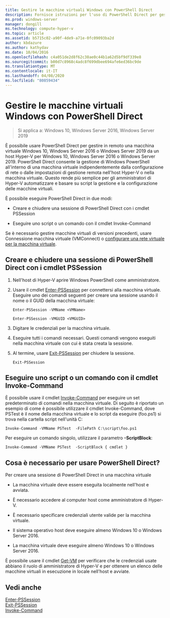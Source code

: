 ```yaml
---
title: Gestire le macchine virtuali Windows con PowerShell Direct
description: Fornisce istruzioni per l'uso di PowerShell Direct per gestire le macchine virtuali senza basarsi su una rete o su una connessione remota.
ms.prod: windows-server
manager: dongill
ms.technology: compute-hyper-v
ms.topic: article
ms.assetid: b5715c02-a90f-4de9-a71e-0fc09093ba2d
author: kbdazure
ms.author: kathydav
ms.date: 10/04/2016
ms.openlocfilehash: c4a051de2d8f62c38ae0c44b1a62d5bf9df339e8
ms.sourcegitcommit: b00d7c8968c4adc8f699dbee694afe6ed36bc9de
ms.translationtype: MT
ms.contentlocale: it-IT
ms.lasthandoff: 04/08/2020
ms.locfileid: "80859434"
---
```

# <a name="manage-windows-virtual-machines-with-powershell-direct"></a>Gestire le macchine virtuali Windows con PowerShell Direct

>Si applica a: Windows 10, Windows Server 2016, Windows Server 2019
  
È possibile usare PowerShell Direct per gestire in remoto una macchina virtuale Windows 10, Windows Server 2016 o Windows Server 2019 da un host Hyper-V per Windows 10, Windows Server 2016 o Windows Server 2019. PowerShell Direct consente la gestione di Windows PowerShell all'interno di una macchina virtuale indipendentemente dalla configurazione di rete o dalle impostazioni di gestione remota nell'host Hyper-V o nella macchina virtuale. Questo rende più semplice per gli amministratori di Hyper-V automatizzare e basare su script la gestione e la configurazione delle macchine virtuali.  
  
È possibile eseguire PowerShell Direct in due modi:  
  
- Creare e chiudere una sessione di PowerShell Direct con i cmdlet PSSession
  
- Eseguire uno script o un comando con il cmdlet Invoke-Command
  
Se è necessario gestire macchine virtuali di versioni precedenti, usare Connessione macchina virtuale (VMConnect) o [configurare una rete virtuale per la macchina virtuale](https://technet.microsoft.com/library/cc816585.aspx).  
  
## <a name="create-and-exit-a-powershell-direct-session-using-pssession-cmdlets"></a>Creare e chiudere una sessione di PowerShell Direct con i cmdlet PSSession  
  
1. Nell'host di Hyper-V aprire Windows PowerShell come amministratore.  
  
2. Usare il cmdlet [Enter-PSSession](https://technet.microsoft.com/library/hh849707.aspx) per connettersi alla macchina virtuale. Eseguire uno dei comandi seguenti per creare una sessione usando il nome o il GUID della macchina virtuale:  
  
    ```  
    Enter-PSSession -VMName <VMName>  
    ```  
  
    ```  
    Enter-PSSession -VMGUID <VMGUID>  
    ```  
  
3. Digitare le credenziali per la macchina virtuale.   
4. Eseguire tutti i comandi necessari. Questi comandi vengono eseguiti nella macchina virtuale con cui è stata creata la sessione.  
  
5.  Al termine, usare [Exit-PSSession](https://technet.microsoft.com/library/hh849743.aspx) per chiudere la sessione.   
  
    ```  
    Exit-PSSession  
    ```  
  
## <a name="run-script-or-command-with-invoke-command-cmdlet"></a>Eseguire uno script o un comando con il cmdlet Invoke-Command  
È possibile usare il cmdlet [Invoke-Command](https://docs.microsoft.com/powershell/module/Microsoft.PowerShell.Core/Invoke-Command) per eseguire un set predeterminato di comandi nella macchina virtuale. Di seguito è riportato un esempio di come è possibile utilizzare il cmdlet Invoke-Command, dove PSTest è il nome della macchina virtuale e lo script da eseguire (foo.ps1) si trova nella cartella script nell'unità C:  
  
```  
Invoke-Command -VMName PSTest  -FilePath C:\script\foo.ps1  
```  
  
Per eseguire un comando singolo, utilizzare il parametro **-ScriptBlock**:  
  
```  
Invoke-Command -VMName PSTest  -ScriptBlock { cmdlet }  
```  
  
## <a name="whats-required-to-use-powershell-direct"></a>Cosa è necessario per usare PowerShell Direct?  
Per creare una sessione di PowerShell Direct in una macchina virtuale  
  
-   La macchina virtuale deve essere eseguita localmente nell'host e avviata.  
  
-   È necessario accedere al computer host come amministratore di Hyper-V.  
  
-   È necessario specificare credenziali utente valide per la macchina virtuale.  
  
-   Il sistema operativo host deve eseguire almeno Windows 10 o Windows Server 2016.
  
-   La macchina virtuale deve eseguire almeno Windows 10 o Windows Server 2016.  
  
È possibile usare il cmdlet [Get-VM](https://docs.microsoft.com/powershell/module/hyper-v/get-vm) per verificare che le credenziali usate abbiano il ruolo di amministratore di Hyper-V e per ottenere un elenco delle macchine virtuali in esecuzione in locale nell'host e avviate.  
  
## <a name="see-also"></a>Vedi anche  
[Enter-PSSession](https://docs.microsoft.com/powershell/module/Microsoft.PowerShell.Core/Enter-PSSession)  
[Exit-PSSession](https://docs.microsoft.com/powershell/module/Microsoft.PowerShell.Core/Exit-PSSession)  
[Invoke-Command](https://docs.microsoft.com/powershell/module/Microsoft.PowerShell.Core/Invoke-Command)  
  


